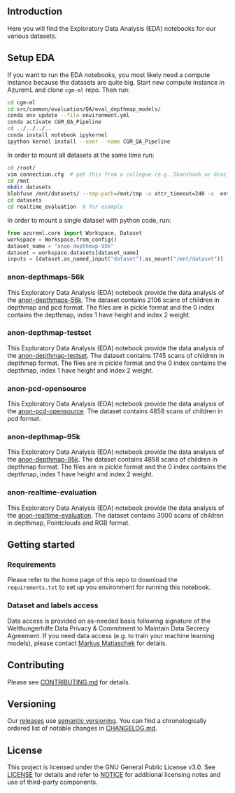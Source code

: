 ## Introduction

Here you will find the Exploratory Data Analysis (EDA) notebooks for our various datasets.

## Setup EDA

If you want to run the EDA notebooks, you most likely need a compute instance
because the datasets are quite big.
Start new compute instance in AzuremL and clone `cgm-ml` repo.
Then run:

```bash
cd cgm-ml
cd src/common/evaluation/QA/eval_depthmap_models/
conda env update --file environment.yml
conda activate CGM_QA_Pipeline
cd ../../../..
conda install notebook ipykernel
ipython kernel install --user --name CGM_QA_Pipeline
```

In order to mount all datasets at the same time run:

```bash
cd /root/
vim connection.cfg  # get this from a collegue (e.g. Shanshank or Gracjan)
cd /mnt
mkdir datasets
blobfuse /mnt/datasets/ --tmp-path=/mnt/tmp -o attr_timeout=240 -o  entry_timeout=240 -o negative_timeout=120 -o allow_other --config-file=/root/connection.cfg
cd datasets
cd realtime_evaluation  # for example
```

In order to mount a single dataset with python code, run:

```python
from azureml.core import Workspace, Dataset
workspace = Workspace.from_config()
dataset_name = "anon-depthmap-95k"
dataset = workspace.datasets[dataset_name]
inputs = [dataset.as_named_input("dataset").as_mount("/mnt/dataset")]
```

### anon-depthmaps-56k

This Exploratory Data Analysis (EDA) notebook provide the data analysis of the [anon-depthmaps-56k](https://ml.azure.com/dataset/anon-depthmaps-56k/latest/details?wsid=/subscriptions/9b82ecea-6780-4b85-8acf-d27d79028f07/resourceGroups/cgm-ml-prod/providers/Microsoft.MachineLearningServices/workspaces/cgm-azureml-prod&tid=006dabd7-456d-465b-a87f-f7d557e319c8). The dataset contains 2106 scans of children in depthmap and pcd format. The files are in pickle format and the 0 index contains the depthmap, index 1 have height and index 2 weight.

### anon-depthmap-testset

This Exploratory Data Analysis (EDA) notebook provide the data analysis of the [anon-depthmap-testset](https://ml.azure.com/dataset/anon-depthmap-testset/latest/details?wsid=/subscriptions/9b82ecea-6780-4b85-8acf-d27d79028f07/resourceGroups/cgm-ml-prod/providers/Microsoft.MachineLearningServices/workspaces/cgm-azureml-prod&tid=006dabd7-456d-465b-a87f-f7d557e319c8). The dataset contains 1745 scans of children in depthmap format. The files are in pickle format and the 0 index contains the depthmap, index 1 have height and index 2 weight.

### anon-pcd-opensource

This Exploratory Data Analysis (EDA) notebook provide the data analysis of the [anon-pcd-opensource](https://ml.azure.com/dataset/anon-pcd-opensource/latest/details?wsid=/subscriptions/9b82ecea-6780-4b85-8acf-d27d79028f07/resourceGroups/cgm-ml-prod/providers/Microsoft.MachineLearningServices/workspaces/cgm-azureml-prod&tid=006dabd7-456d-465b-a87f-f7d557e319c8). The dataset contains 4858 scans of children in pcd format.

### anon-depthmap-95k

This Exploratory Data Analysis (EDA) notebook provide the data analysis of the [anon-depthmap-95k](https://ml.azure.com/dataset/anon-depthmap-95k/latest/details?wsid=/subscriptions/9b82ecea-6780-4b85-8acf-d27d79028f07/resourceGroups/cgm-ml-prod/providers/Microsoft.MachineLearningServices/workspaces/cgm-azureml-prod&tid=006dabd7-456d-465b-a87f-f7d557e319c8). The dataset contains 4858 scans of children in depthmap format. The files are in pickle format and the 0 index contains the depthmap, index 1 have height and index 2 weight.

### anon-realtime-evaluation

This Exploratory Data Analysis (EDA) notebook provide the data analysis of the [anon-realtime-evaluation](https://ml.azure.com/dataset/anon-realtime-evaluation/latest/details?wsid=/subscriptions/9b82ecea-6780-4b85-8acf-d27d79028f07/resourceGroups/cgm-ml-prod/providers/Microsoft.MachineLearningServices/workspaces/cgm-azureml-prod&tid=006dabd7-456d-465b-a87f-f7d557e319c8). The dataset contains 3000 scans of children in depthmap, Pointclouds and RGB format.


## Getting started

### Requirements

Please refer to the home page of this repo to download the `requirements.txt` to set up you environment for running this notebook.

### Dataset and labels access

Data access is provided on as-needed basis following signature of the Welthungerhilfe Data Privacy & Commitment to
Maintain Data Secrecy Agreement. If you need data access (e.g. to train your machine learning models),
please contact [Markus Matiaschek](mailto:info@childgrowthmonitor.org) for details.

## Contributing

Please see [CONTRIBUTING.md](CONTRIBUTING.md) for details.

## Versioning

Our [releases](https://github.com/Welthungerhilfe/cgm-ml/releases) use [semantic versioning](http://semver.org). You can find a chronologically ordered list of notable changes in [CHANGELOG.md](CHANGELOG.md).

## License

This project is licensed under the GNU General Public License v3.0. See [LICENSE](LICENSE) for details and refer to [NOTICE](NOTICE) for additional licensing notes and use of third-party components.
